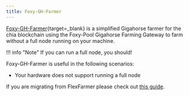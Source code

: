 ```yaml
---
title: Foxy-GH-Farmer
---
```


[Foxy-GH-Farmer](https://github.com/foxypool/foxy-gh-farmer){target=_blank} is a simplified Gigahorse farmer for the chia blockchain using the Foxy-Pool Gigahorse Farming Gateway to farm without a full node running on your machine.

!!! info "Note"
    If you can run a full node, you should!

Foxy-GH-Farmer is useful in the following scenarios:

- Your hardware does not support running a full node

If you are migrating from FlexFarmer please check out [this guide](../guides/switching-from-flex-farmer-to-foxy.md).
